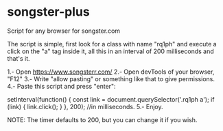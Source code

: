 # songster-plus
Script for any browser for songster.com

The script is simple, first look for a class with name "rq1ph" and execute a click on the "a" tag inside it, all this in an interval of 200 milliseconds and that's it.

1.- Open https://www.songsterr.com/
2.- Open devTools of your browser, "F12"
3.- Write "allow pasting" or something like that to give permissions.
4.- Paste this script and press "enter":

setInterval(function() {
                const link = document.querySelector('.rq1ph a');
                if (link) {
                    link.click();
                }
            }, 200); //in milliseconds.
5.- Enjoy.

NOTE: The timer defaults to 200, but you can change it if you wish.
